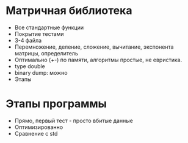 # Матричная библиотека
* Все стандартные функции
* Покрытие тестами
* 3-4 файла
* Перемножение, деление, сложение, вычитание, экспонента матрицы, определитель
* Оптимально (+-) по памяти, алгоритмы простые, не евристика.
* type double
* binary dump: можно
* Этапы
# Этапы программы
* Прямо, первый тест - просто вбитые данные
* Оптимизированно
* Сравнение с std

